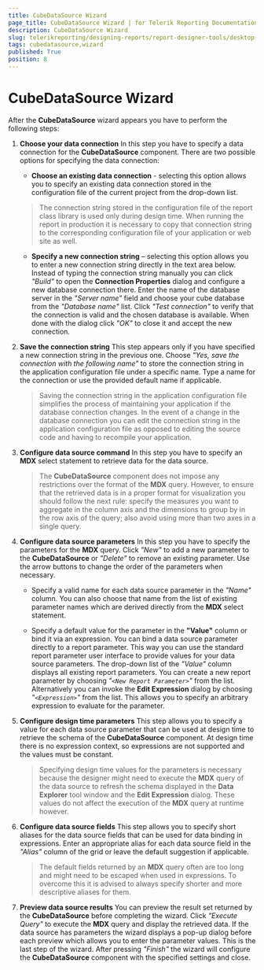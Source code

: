 ```yaml
---
title: CubeDataSource Wizard
page_title: CubeDataSource Wizard | for Telerik Reporting Documentation
description: CubeDataSource Wizard
slug: telerikreporting/designing-reports/report-designer-tools/desktop-designers/tools/data-source-wizards/cubedatasource-wizard
tags: cubedatasource,wizard
published: True
position: 8
---
```


# CubeDataSource Wizard



After the __CubeDataSource__ wizard appears you have to perform the following steps:       


1. __Choose your data connection__ In this step you have to specify a data connection for the __CubeDataSource__             component. There are two possible options for specifying the data connection:             

   + __Choose an existing data connection__ - selecting this option allows                   you to specify an existing data connection stored in the configuration file of the current                   project from the drop-down list.                 

   >The connection string stored in the configuration file of the report class library is                     used only during design time. When running the report in production it is necessary to                     copy that connection string to the corresponding configuration file of your application                     or web site as well.                   

   + __Specify a new connection string__ – selecting this option allows you                   to enter a new connection string directly in the text area below.                 Instead of typing the connection string manually you can click *"Build"* to open the __Connection Properties__ dialog and                   configure a new database connection there.                 Enter the name of the database server in the *"Server name"*                   field and choose your cube database from the *"Database name"*                   list. Click *"Test connection"* to verify that the connection                   is valid and the chosen database is available. When done with the dialog click *"OK"* to close it and accept the new connection.                 

1. __Save the connection string__ This step appears only if you have specified a new connection string in the previous one. Choose              *"Yes, save the connection with the following name"* to store the               connection string in the application configuration file under a specific name. Type a name for               the connection or use the provided default name if applicable.             

   >Saving the connection string in the application configuration file simplifies the process of                 maintaining your application if the database connection changes. In the event of a change in                 the database connection you can edit the connection string in the application configuration                 file as opposed to editing the source code and having to recompile your application.               

1. __Configure data source command__ In this step you have to specify an __MDX__ select statement to retrieve               data for the data source.             

   >The  __CubeDataSource__ component does not impose any restrictions over the                 format of the  __MDX__ query. However, to ensure that the retrieved data is                 in a proper format for visualization you should follow the next rule: specify the measures you                 want to aggregate in the column axis and the dimensions to group by in the row axis of the query;                 also avoid using more than two axes in a single query.               

1. __Configure data source parameters__ In this step you have to specify the parameters for the __MDX__ query. Click              *"New"* to add a new parameter to the __CubeDataSource__             or *"Delete"* to remove an existing parameter. Use the arrow buttons               to change the order of the parameters when necessary.             

   + Specify a valid name for each data source parameter in the *"Name"*                   column. You can also choose that name from the list of existing parameter names which are                   derived directly from the __MDX__ select statement.                 

   + Specify a default value for the parameter in the __"Value"__ column                   or bind it via an expression.                 You can bind a data source parameter directly to a report parameter. This way you can use the standard               report parameter user interface to provide values for your data source parameters. The drop-down list               of the *"Value"* column displays all existing report parameters. You can               create a new report parameter by choosing *"```<New Report Parameter>```"*               from the list. Alternatively you can invoke the __Edit Expression__ dialog by               choosing *"```<Expression>```"* from the list. This allows you to specify               an arbitrary expression to evaluate for the parameter.             

1. __Configure design time parameters__ This step allows you to specify a value for each data source parameter that can be used at design               time to retrieve the schema of the __CubeDataSource__ component. At design time there is no expression context, so expressions are not supported and the values must be constant.             

   >Specifying design time values for the parameters is necessary because the designer might need                 to execute the  __MDX__ query of the data source to refresh the schema                 displayed in the  __Data Explorer__ tool window and the  __Edit Expression__ dialog. These values do not affect the execution of the  __MDX__ query at runtime however.               

1. __Configure data source fields__ This step allows you to specify short aliases for the data source fields that can be used for data               binding in expressions. Enter an appropriate alias for each data source field in the *"Alias"* column of the grid or leave the default suggestion if applicable.             

   >The default fields returned by an  __MDX__ query often are too long and                 might need to be escaped when used in expressions. To overcome this it is advised to always                 specify shorter and more descriptive aliases for them.               

1. __Preview data source results__ You can preview the result set returned by the __CubeDataSource__ before               completing the wizard. Click *"Execute Query"* to execute the               __MDX__ query and display the retrieved data.             If the data source has parameters the wizard displays a pop-up dialog before each preview which               allows you to enter the parameter values.             This is the last step of the wizard. After pressing *"Finish"* the               wizard will configure the __CubeDataSource__ component with the specified               settings and close.

